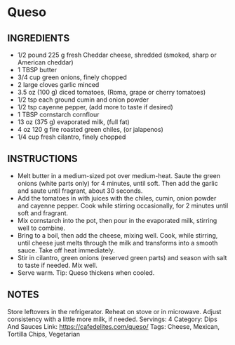 # Queso
## INGREDIENTS
- 1/2 pound 225 g fresh Cheddar cheese, shredded (smoked, sharp or American cheddar)
- 1 TBSP butter
- 3/4 cup green onions, finely chopped
- 2 large cloves garlic minced
- 3.5 oz (100 g) diced tomatoes, (Roma, grape or cherry tomatoes)
- 1/2 tsp each ground cumin and onion powder
- 1/2 tsp cayenne pepper, (add more to taste if desired)
- 1 TBSP cornstarch cornflour
- 13 oz (375 g) evaporated milk, (full fat)
- 4 oz 120 g fire roasted green chiles, (or jalapenos)
- 1/4 cup fresh cilantro, finely chopped
## INSTRUCTIONS
- Melt butter in a medium-sized pot over medium-heat. Saute the green onions (white parts only) for 4 minutes, until soft. Then add the garlic and saute until fragrant, about 30 seconds.
- Add the tomatoes in with juices with the chiles, cumin, onion powder and cayenne pepper. Cook while stirring occasionally, for 2 minutes until soft and fragrant.
- Mix cornstarch into the pot, then pour in the evaporated milk, stirring well to combine.
- Bring to a boil, then add the cheese, mixing well. Cook, while stirring, until cheese just melts through the milk and transforms into a smooth sauce. Take off heat immediately.
- Stir in cilantro, green onions (reserved green parts) and season with salt to taste if needed. Mix well.
- Serve warm.
Tip: Queso thickens when cooled.
## NOTES
Store leftovers in the refrigerator. Reheat on stove or in microwave. Adjust consistency with a little more milk, if needed.
Servings: 4
Category: Dips And Sauces
Link: https://cafedelites.com/queso/
Tags: Cheese, Mexican, Tortilla Chips, Vegetarian
